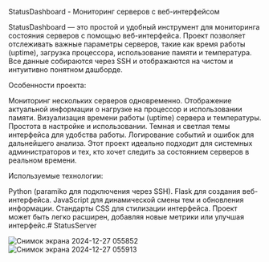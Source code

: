 StatusDashboard - Мониторинг серверов с веб-интерфейсом

StatusDashboard — это простой и удобный инструмент для мониторинга состояния серверов с помощью веб-интерфейса. Проект позволяет отслеживать важные параметры серверов, такие как время работы (uptime), загрузка процессора, использование памяти и температура. Все данные собираются через SSH и отображаются на чистом и интуитивно понятном дашборде.

Особенности проекта:

Мониторинг нескольких серверов одновременно.
Отображение актуальной информации о нагрузке на процессор и использовании памяти.
Визуализация времени работы (uptime) сервера и температуры.
Простота в настройке и использовании.
Темная и светлая темы интерфейса для удобства работы.
Логирование событий и ошибок для дальнейшего анализа.
Этот проект идеально подходит для системных администраторов и тех, кто хочет следить за состоянием серверов в реальном времени.

Используемые технологии:

Python (paramiko для подключения через SSH).
Flask для создания веб-интерфейса.
JavaScript для динамической смены тем и обновления информации.
Стандарты CSS для стилизации интерфейса.
Проект может быть легко расширен, добавляя новые метрики или улучшая интерфейс.﻿# StatusServer

![Снимок экрана 2024-12-27 055852](https://github.com/user-attachments/assets/b0f33820-424b-4353-b58e-6e779dd4e14d)
![Снимок экрана 2024-12-27 055913](https://github.com/user-attachments/assets/6a63f671-81d9-4fba-a565-a0c754c9df8f)

